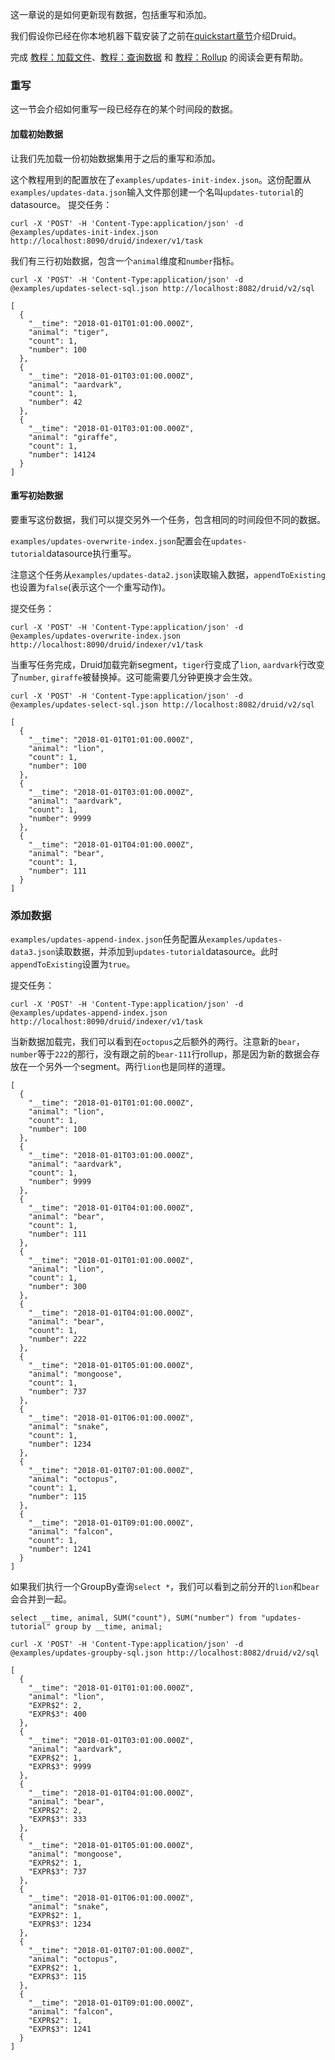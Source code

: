 这一章说的是如何更新现有数据，包括重写和添加。

我们假设你已经在你本地机器下载安装了之前在[quickstart章节](#!/tutorials)介绍Druid。

完成 [教程：加载文件](#!/tutorials/tutorial-batch)、[教程：查询数据](#!/tutorials/tutorial-query) 和 [教程：Rollup](#!/tutorials/tutorial-rollup) 的阅读会更有帮助。

### 重写
这一节会介绍如何重写一段已经存在的某个时间段的数据。
#### 加载初始数据
让我们先加载一份初始数据集用于之后的重写和添加。

这个教程用到的配置放在了`examples/updates-init-index.json`。这份配置从`examples/updates-data.json`输入文件那创建一个名叫`updates-tutorial`的datasource。
提交任务：
```
curl -X 'POST' -H 'Content-Type:application/json' -d @examples/updates-init-index.json http://localhost:8090/druid/indexer/v1/task
```
我们有三行初始数据，包含一个`animal`维度和`number`指标。
```
curl -X 'POST' -H 'Content-Type:application/json' -d @examples/updates-select-sql.json http://localhost:8082/druid/v2/sql
```
```
[
  {
    "__time": "2018-01-01T01:01:00.000Z",
    "animal": "tiger",
    "count": 1,
    "number": 100
  },
  {
    "__time": "2018-01-01T03:01:00.000Z",
    "animal": "aardvark",
    "count": 1,
    "number": 42
  },
  {
    "__time": "2018-01-01T03:01:00.000Z",
    "animal": "giraffe",
    "count": 1,
    "number": 14124
  }
]
```
#### 重写初始数据
要重写这份数据，我们可以提交另外一个任务，包含相同的时间段但不同的数据。

`examples/updates-overwrite-index.json`配置会在`updates-tutorial`datasource执行重写。

注意这个任务从`examples/updates-data2.json`读取输入数据，`appendToExisting`也设置为`false`(表示这个一个重写动作)。

提交任务：
```
curl -X 'POST' -H 'Content-Type:application/json' -d @examples/updates-overwrite-index.json http://localhost:8090/druid/indexer/v1/task
```
当重写任务完成，Druid加载完新segment，`tiger`行变成了`lion`, `aardvark`行改变了`number`, `giraffe`被替换掉。这可能需要几分钟更换才会生效。
```
curl -X 'POST' -H 'Content-Type:application/json' -d @examples/updates-select-sql.json http://localhost:8082/druid/v2/sql
```
```
[
  {
    "__time": "2018-01-01T01:01:00.000Z",
    "animal": "lion",
    "count": 1,
    "number": 100
  },
  {
    "__time": "2018-01-01T03:01:00.000Z",
    "animal": "aardvark",
    "count": 1,
    "number": 9999
  },
  {
    "__time": "2018-01-01T04:01:00.000Z",
    "animal": "bear",
    "count": 1,
    "number": 111
  }
]
```
### 添加数据
`examples/updates-append-index.json`任务配置从`examples/updates-data3.json`读取数据，并添加到`updates-tutorial`datasource。此时`appendToExisting`设置为`true`。

提交任务：
```
curl -X 'POST' -H 'Content-Type:application/json' -d @examples/updates-append-index.json http://localhost:8090/druid/indexer/v1/task
```
当新数据加载完，我们可以看到在`octopus`之后额外的两行。注意新的`bear`，`number`等于`222`的那行，没有跟之前的`bear-111`行rollup，那是因为新的数据会存放在一个另外一个segment。两行`lion`也是同样的道理。
```
[
  {
    "__time": "2018-01-01T01:01:00.000Z",
    "animal": "lion",
    "count": 1,
    "number": 100
  },
  {
    "__time": "2018-01-01T03:01:00.000Z",
    "animal": "aardvark",
    "count": 1,
    "number": 9999
  },
  {
    "__time": "2018-01-01T04:01:00.000Z",
    "animal": "bear",
    "count": 1,
    "number": 111
  },
  {
    "__time": "2018-01-01T01:01:00.000Z",
    "animal": "lion",
    "count": 1,
    "number": 300
  },
  {
    "__time": "2018-01-01T04:01:00.000Z",
    "animal": "bear",
    "count": 1,
    "number": 222
  },
  {
    "__time": "2018-01-01T05:01:00.000Z",
    "animal": "mongoose",
    "count": 1,
    "number": 737
  },
  {
    "__time": "2018-01-01T06:01:00.000Z",
    "animal": "snake",
    "count": 1,
    "number": 1234
  },
  {
    "__time": "2018-01-01T07:01:00.000Z",
    "animal": "octopus",
    "count": 1,
    "number": 115
  },
  {
    "__time": "2018-01-01T09:01:00.000Z",
    "animal": "falcon",
    "count": 1,
    "number": 1241
  }
]
```
如果我们执行一个GroupBy查询`select *`，我们可以看到之前分开的`lion`和`bear`会合并到一起。

`select __time, animal, SUM("count"), SUM("number") from "updates-tutorial" group by __time, animal;`
```
curl -X 'POST' -H 'Content-Type:application/json' -d @examples/updates-groupby-sql.json http://localhost:8082/druid/v2/sql
```
```
[
  {
    "__time": "2018-01-01T01:01:00.000Z",
    "animal": "lion",
    "EXPR$2": 2,
    "EXPR$3": 400
  },
  {
    "__time": "2018-01-01T03:01:00.000Z",
    "animal": "aardvark",
    "EXPR$2": 1,
    "EXPR$3": 9999
  },
  {
    "__time": "2018-01-01T04:01:00.000Z",
    "animal": "bear",
    "EXPR$2": 2,
    "EXPR$3": 333
  },
  {
    "__time": "2018-01-01T05:01:00.000Z",
    "animal": "mongoose",
    "EXPR$2": 1,
    "EXPR$3": 737
  },
  {
    "__time": "2018-01-01T06:01:00.000Z",
    "animal": "snake",
    "EXPR$2": 1,
    "EXPR$3": 1234
  },
  {
    "__time": "2018-01-01T07:01:00.000Z",
    "animal": "octopus",
    "EXPR$2": 1,
    "EXPR$3": 115
  },
  {
    "__time": "2018-01-01T09:01:00.000Z",
    "animal": "falcon",
    "EXPR$2": 1,
    "EXPR$3": 1241
  }
]
```
